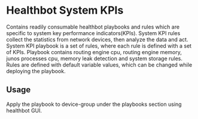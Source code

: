 # Healthbot System KPIs
 
Contains readily consumable healthbot playbooks and rules which are specific to system key performance indicators(KPIs).
System KPI rules collect the statistics from network devices, then analyze the data and act. System KPI playbook is a set of
rules, where each rule is defined with a set of KPIs. Playbook contains routing engine cpu, routing engine memory, junos processes cpu, memory leak detection and system storage rules. Rules are defined with default variable values, which can be changed while deploying the playbook.

## Usage

Apply the playbook to device-group under the playbooks section using healthbot GUI.

